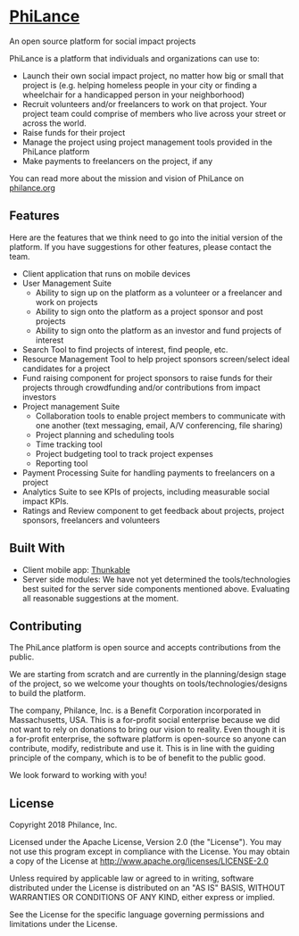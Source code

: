 # [PhiLance](http://philance.org)
An open source platform for social impact projects

PhiLance is a platform that individuals and organizations can use to:
* Launch their own social impact project, no matter how big or small that project is (e.g. helping homeless people in your city or finding a wheelchair for a handicapped person in your neighborhood)
* Recruit volunteers and/or freelancers to work on that project. Your project team could comprise of members who live across your street or across the world.
* Raise funds for their project
* Manage the project using project management tools provided in the PhiLance platform
* Make payments to freelancers on the project, if any

You can read more about the mission and vision of PhiLance on [philance.org](http://philance.org)

## Features
Here are the features that we think need to go into the initial version of the platform. If you have suggestions for other features, please contact the team.
* Client application that runs on mobile devices
* User Management Suite
  * Ability to sign up on the platform as a volunteer or a freelancer and work on projects
  * Ability to sign onto the platform as a project sponsor and post projects
  * Ability to sign onto the platform as an investor and fund projects of interest
* Search Tool to find projects of interest, find people, etc.
* Resource Management Tool to help project sponsors screen/select ideal candidates for a project
* Fund raising component for project sponsors to raise funds for their projects through crowdfunding and/or contributions from impact investors
* Project management Suite
  * Collaboration tools to enable project members to communicate with one another (text messaging, email, A/V conferencing, file sharing)
  * Project planning and scheduling tools
  * Time tracking tool
  * Project budgeting tool to track project expenses
  * Reporting tool
* Payment Processing Suite for handling payments to freelancers on a project
* Analytics Suite to see KPIs of projects, including measurable social impact KPIs.
* Ratings and Review component to get feedback about projects, project sponsors, freelancers and volunteers

## Built With
* Client mobile app: [Thunkable](https://thunkable.com/#/)
* Server side modules: We have not yet determined the tools/technologies best suited for the server side components mentioned above. Evaluating all reasonable suggestions at the moment.

## Contributing
The PhiLance platform is open source and accepts contributions from the public.

We are starting from scratch and are currently in the planning/design stage of the project, so we welcome your thoughts on tools/technologies/designs to build the platform.

The company, Philance, Inc. is a Benefit Corporation incorporated in Massachusetts, USA. This is a for-profit social enterprise because we did not want to rely on donations to bring our vision to reality. Even though it is a for-profit enterprise, the software platform is open-source so anyone can contribute, modify, redistribute and use it. This is in line with the guiding principle of the company, which is to be of benefit to the public good.

We look forward to working with you!

## License
Copyright 2018 Philance, Inc.

Licensed under the Apache License, Version 2.0 (the "License").
You may not use this program except in compliance with the License.
You may obtain a copy of the License at http://www.apache.org/licenses/LICENSE-2.0

Unless required by applicable law or agreed to in writing, software distributed under the License is distributed on an "AS IS" BASIS, WITHOUT WARRANTIES OR CONDITIONS OF ANY KIND, either express or implied.

See the License for the specific language governing permissions and limitations under the License.
